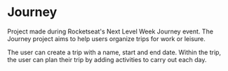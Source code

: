 <h1>Journey</h1>
<p>Project made during Rocketseat's Next Level Week Journey event. The Journey project aims to help users organize trips for work or leisure.</p>
<p>The user can create a trip with a name, start and end date. Within the trip, the user can plan their trip by adding activities to carry out each day.</p>
